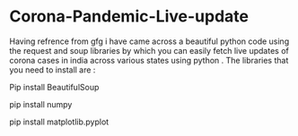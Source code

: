 # Corona-Pandemic-Live-update

Having refrence from gfg i have came across a beautiful python code using the request and soup libraries 
by which you can easily fetch live updates of corona cases in india across various states using python .
The libraries that you need to install are :

Pip install BeautifulSoup

pip install numpy

pip install matplotlib.pyplot
